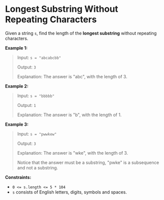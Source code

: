 # Longest Substring Without Repeating Characters

Given a string `s`, find the length of the **longest substring** without repeating characters.

**Example 1:**
> Input: `s = "abcabcbb"`
>
> Output: `3`
> 
> Explanation: The answer is "abc", with the length of 3.

**Example 2:**
> Input: `s = "bbbbb"`
> 
> Output: `1`
> 
> Explanation: The answer is "b", with the length of 1.

**Example 3:**
> Input: `s = "pwwkew"`
> 
> Output: `3`
> 
> Explanation: The answer is "wke", with the length of 3.
> 
> Notice that the answer must be a substring, "pwke" is a subsequence and not a substring.
 
**Constraints:**

* `0 <= s.length <= 5 * 104`
* `s` consists of English letters, digits, symbols and spaces.
